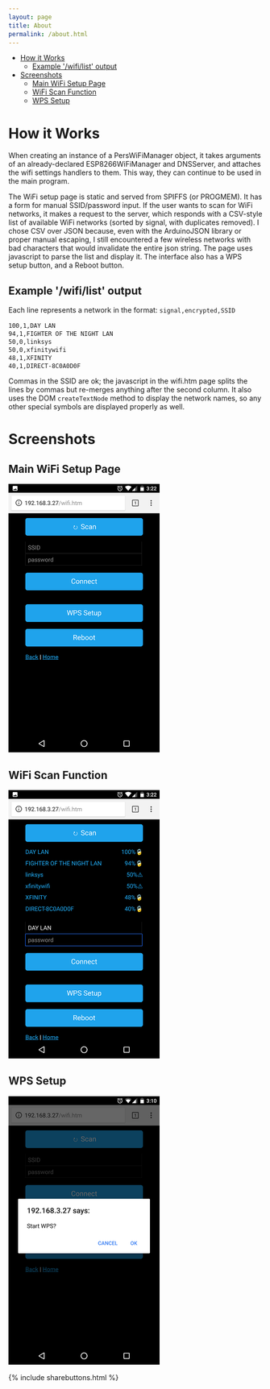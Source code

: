 ```yaml
---
layout: page
title: About
permalink: /about.html
---
```


- [How it Works](#how-it-works)
	- [Example '/wifi/list' output](#example-wifilist-output)
- [Screenshots](#screenshots)
	- [Main WiFi Setup Page](#main-wifi-setup-page)
	- [WiFi Scan Function](#wifi-scan-function)
	- [WPS Setup](#wps-setup)

# How it Works

When creating an instance of a PersWiFiManager object, it takes arguments of an already-declared ESP8266WiFiManager and DNSServer, and attaches the wifi settings handlers to them. This way, they can continue to be used in the main program.

The WiFi setup page is static and served from SPIFFS (or PROGMEM). It has a form for manual SSID/password input. If the user wants to scan for WiFi networks, it makes a request to the server, which responds with a CSV-style list of available WiFi networks (sorted by signal, with duplicates removed). I chose CSV over JSON because, even with the ArduinoJSON library or proper manual escaping, I still encountered a few wireless networks with bad characters that would invalidate the entire json string. The page uses javascript to parse the list and display it. The interface also has a WPS setup button, and a Reboot button.

## Example '/wifi/list' output

Each line represents a network in the format: `signal,encrypted,SSID`

```
100,1,DAY LAN
94,1,FIGHTER OF THE NIGHT LAN
50,0,linksys
50,0,xfinitywifi
48,1,XFINITY
40,1,DIRECT-8C0A0D0F
```

Commas in the SSID are ok; the javascript in the wifi.htm page splits the lines by commas but re-merges anything after the second column. It also uses the DOM `createTextNode` method to display the network names, so any other special symbols are displayed properly as well.

# Screenshots
## Main WiFi Setup Page

![](assets/img/ui-main.png)

## WiFi Scan Function

![](assets/img/ui-scan.png)

## WPS Setup

![](assets/img/ui-wps.png)

{% include sharebuttons.html %}
